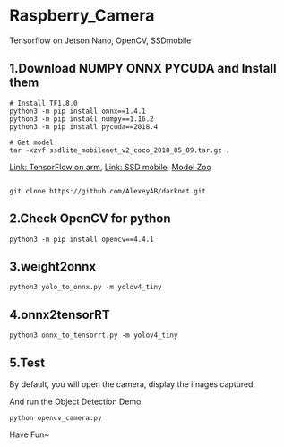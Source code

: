 # Raspberry_Camera
Tensorflow on Jetson Nano, OpenCV, SSDmobile

## 1.Download NUMPY ONNX PYCUDA and Install them
<pre><code># Install TF1.8.0
python3 -m pip install onnx==1.4.1
python3 -m pip install numpy==1.16.2
python3 -m pip install pycuda==2018.4

# Get model
tar -xzvf ssdlite_mobilenet_v2_coco_2018_05_09.tar.gz .
</code></pre>
[Link: TensorFlow on arm](https://github.com/lhelontra/tensorflow-on-arm/releases),
[Link: SSD mobile](http://download.tensorflow.org/models/object_detection/ssdlite_mobilenet_v2_coco_2018_05_09.tar.gz),
[Model Zoo](https://github.com/tensorflow/models/blob/master/research/object_detection/g3doc/detection_model_zoo.md)
<pre><code>
git clone https://github.com/AlexeyAB/darknet.git
</code></pre>

## 2.Check OpenCV for python
<pre><code>python3 -m pip install opencv==4.4.1
</code></pre>

## 3.weight2onnx
<pre><code>python3 yolo_to_onnx.py -m yolov4_tiny</code></pre>

## 4.onnx2tensorRT
<pre><code>python3 onnx_to_tensorrt.py -m yolov4_tiny</code></pre>

## 5.Test
By default, you will open the camera, display the images captured.

And run the Object Detection Demo.
<pre><code>python opencv_camera.py</code></pre>

Have Fun~
